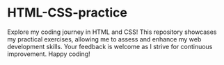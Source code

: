 # HTML-CSS-practice
Explore my coding journey in HTML and CSS! This repository showcases my practical exercises, allowing me to assess and enhance my web development skills. Your feedback is welcome as I strive for continuous improvement. Happy coding!
